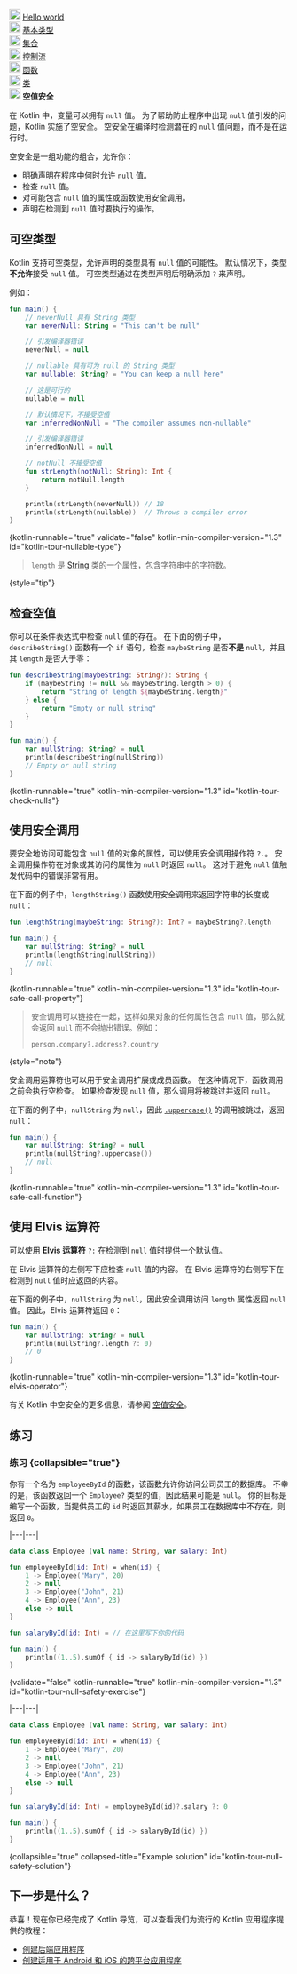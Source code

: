 [//]: # (title: 空值安全)

<tldr>
    <p><img src="icon-1-done.svg" width="20" alt="First step" /> <a href="kotlin-tour-hello-world.md">Hello world</a><br />
        <img src="icon-2-done.svg" width="20" alt="Second step" /> <a href="kotlin-tour-basic-types.md">基本类型</a><br />
        <img src="icon-3-done.svg" width="20" alt="Third step" /> <a href="kotlin-tour-collections.md">集合</a><br />
        <img src="icon-4-done.svg" width="20" alt="Fourth step" /> <a href="kotlin-tour-control-flow.md">控制流</a><br />
        <img src="icon-5-done.svg" width="20" alt="Fifth step" /> <a href="kotlin-tour-functions.md">函数</a><br />
        <img src="icon-6-done.svg" width="20" alt="Sixth step" /> <a href="kotlin-tour-classes.md">类</a><br />
        <img src="icon-7.svg" width="20" alt="Final step" /> <strong>空值安全</strong><br /></p>
</tldr>

在 Kotlin 中，变量可以拥有 `null` 值。
为了帮助防止程序中出现 `null` 值引发的问题，Kotlin 实施了空安全。
空安全在编译时检测潜在的 `null` 值问题，而不是在运行时。

空安全是一组功能的组合，允许你：
* 明确声明在程序中何时允许 `null` 值。
* 检查 `null` 值。
* 对可能包含 `null` 值的属性或函数使用安全调用。
* 声明在检测到 `null` 值时要执行的操作。

## 可空类型

Kotlin 支持可空类型，允许声明的类型具有 `null` 值的可能性。
默认情况下，类型**不允许**接受 `null` 值。
可空类型通过在类型声明后明确添加 `?` 来声明。

例如：

```kotlin
fun main() {
    // neverNull 具有 String 类型
    var neverNull: String = "This can't be null"

    // 引发编译器错误
    neverNull = null

    // nullable 具有可为 null 的 String 类型
    var nullable: String? = "You can keep a null here"

    // 这是可行的
    nullable = null

    // 默认情况下，不接受空值
    var inferredNonNull = "The compiler assumes non-nullable"

    // 引发编译器错误
    inferredNonNull = null

    // notNull 不接受空值
    fun strLength(notNull: String): Int {                 
        return notNull.length
    }

    println(strLength(neverNull)) // 18
    println(strLength(nullable))  // Throws a compiler error
}
```
{kotlin-runnable="true" validate="false" kotlin-min-compiler-version="1.3" id="kotlin-tour-nullable-type"}

>`length` 是 [String](https://kotlinlang.org/api/latest/jvm/stdlib/kotlin/-string/) 类的一个属性，包含字符串中的字符数。
>
{style="tip"}

## 检查空值

你可以在条件表达式中检查 `null` 值的存在。
在下面的例子中，`describeString()` 函数有一个 `if` 语句，检查 `maybeString` 是否**不是** `null`，并且其 `length` 是否大于零：

```kotlin
fun describeString(maybeString: String?): String {
    if (maybeString != null && maybeString.length > 0) {
        return "String of length ${maybeString.length}"
    } else {
        return "Empty or null string"
    }
}

fun main() {
    var nullString: String? = null
    println(describeString(nullString))
    // Empty or null string
}
```
{kotlin-runnable="true" kotlin-min-compiler-version="1.3" id="kotlin-tour-check-nulls"}

## 使用安全调用

要安全地访问可能包含 `null` 值的对象的属性，可以使用安全调用操作符 `?.`。
安全调用操作符在对象或其访问的属性为 `null` 时返回 `null`。
这对于避免 `null` 值触发代码中的错误非常有用。

在下面的例子中，`lengthString()` 函数使用安全调用来返回字符串的长度或 `null`：

```kotlin
fun lengthString(maybeString: String?): Int? = maybeString?.length

fun main() { 
    var nullString: String? = null
    println(lengthString(nullString))
    // null
}
```
{kotlin-runnable="true" kotlin-min-compiler-version="1.3" id="kotlin-tour-safe-call-property"}

>安全调用可以链接在一起，这样如果对象的任何属性包含 `null` 值，那么就会返回 `null` 而不会抛出错误。例如：
>```kotlin
>person.company?.address?.country
>```
>
{style="note"}

安全调用运算符也可以用于安全调用扩展或成员函数。
在这种情况下，函数调用之前会执行空检查。
如果检查发现 `null` 值，那么调用将被跳过并返回 `null`。

在下面的例子中，`nullString` 为 `null`，因此
[`.uppercase()`](https://kotlinlang.org/api/latest/jvm/stdlib/kotlin.text/uppercase.html) 的调用被跳过，返回 `null`：

```kotlin
fun main() {
    var nullString: String? = null
    println(nullString?.uppercase())
    // null
}
```
{kotlin-runnable="true" kotlin-min-compiler-version="1.3" id="kotlin-tour-safe-call-function"}

## 使用 Elvis 运算符

可以使用 **Elvis 运算符** `?:` 在检测到 `null` 值时提供一个默认值。

在 Elvis 运算符的左侧写下应检查 `null` 值的内容。
在 Elvis 运算符的右侧写下在检测到 `null` 值时应返回的内容。

在下面的例子中，`nullString` 为 `null`，因此安全调用访问 `length` 属性返回 `null` 值。
因此，Elvis 运算符返回 `0`：

```kotlin
fun main() {
    var nullString: String? = null
    println(nullString?.length ?: 0)
    // 0
}
```
{kotlin-runnable="true" kotlin-min-compiler-version="1.3" id="kotlin-tour-elvis-operator"}

有关 Kotlin 中空安全的更多信息，请参阅 [空值安全](null-safety.md)。

## 练习

### 练习 {collapsible="true"}

你有一个名为 `employeeById` 的函数，该函数允许你访问公司员工的数据库。
不幸的是，该函数返回一个 `Employee?` 类型的值，因此结果可能是 `null`。
你的目标是编写一个函数，当提供员工的 `id` 时返回其薪水，如果员工在数据库中不存在，则返回 `0`。

|---|---|
```kotlin
data class Employee (val name: String, var salary: Int)

fun employeeById(id: Int) = when(id) {
    1 -> Employee("Mary", 20)
    2 -> null
    3 -> Employee("John", 21)
    4 -> Employee("Ann", 23)
    else -> null
}

fun salaryById(id: Int) = // 在这里写下你的代码

fun main() {
    println((1..5).sumOf { id -> salaryById(id) })
}
```
{validate="false" kotlin-runnable="true" kotlin-min-compiler-version="1.3" id="kotlin-tour-null-safety-exercise"}

|---|---|
```kotlin
data class Employee (val name: String, var salary: Int)

fun employeeById(id: Int) = when(id) {
    1 -> Employee("Mary", 20)
    2 -> null
    3 -> Employee("John", 21)
    4 -> Employee("Ann", 23)
    else -> null
}

fun salaryById(id: Int) = employeeById(id)?.salary ?: 0

fun main() {
    println((1..5).sumOf { id -> salaryById(id) })
}
```
{collapsible="true" collapsed-title="Example solution" id="kotlin-tour-null-safety-solution"}

## 下一步是什么？

恭喜！现在你已经完成了 Kotlin 导览，可以查看我们为流行的 Kotlin 应用程序提供的教程：
* [创建后端应用程序](jvm-create-project-with-spring-boot.md)
* [创建适用于 Android 和 iOS 的跨平台应用程序](https://www.jetbrains.com/help/kotlin-multiplatform-dev/multiplatform-getting-started.html)